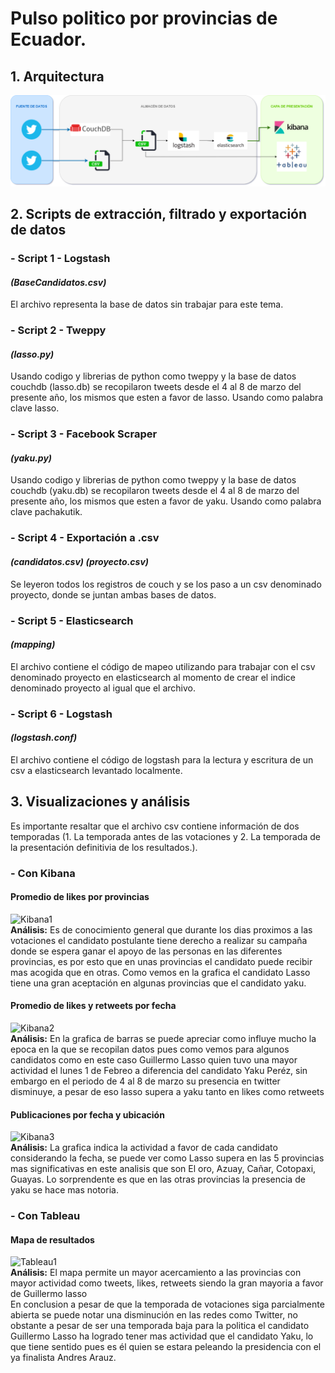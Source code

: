 # Pulso politico por provincias de Ecuador.
## 1. Arquitectura
![alt text](https://github.com/Eddy-Hipo/Proyecto-Final-Analisis/blob/main/2_PulsoPoliticoProvincias/DataLake_ProvinciasEC.png)
## 2. Scripts de extracción, filtrado y exportación de datos
### - Script 1 - Logstash
#### _(BaseCandidatos.csv)_ 
El archivo representa la base de datos sin trabajar para este tema.
### - Script 2 - Tweppy
#### _(lasso.py)_
Usando codigo y librerias de python como tweppy y la base de datos couchdb (lasso.db) se recopilaron tweets desde el 4 al 8 de marzo del presente año, los mismos que esten a favor de lasso. Usando como palabra clave lasso.
### - Script 3 - Facebook Scraper
#### _(yaku.py)_
Usando codigo y librerias de python como tweppy y la base de datos couchdb (yaku.db) se recopilaron tweets desde el 4 al 8 de marzo del presente año, los mismos que esten a favor de yaku. Usando como palabra clave pachakutik.
### - Script 4 - Exportación a .csv
#### _(candidatos.csv)_ _(proyecto.csv)_ 
Se leyeron todos los registros de couch y se los paso a un csv denominado proyecto, donde se juntan ambas bases de datos.
### - Script 5 - Elasticsearch
#### _(mapping)_ 
El archivo contiene el código de mapeo utilizando para trabajar con el csv denominado proyecto en elasticsearch al momento de crear el indice denominado proyecto al igual que el archivo.
### - Script 6 - Logstash
#### _(logstash.conf)_ 
El archivo contiene el código de logstash para la lectura y escritura de un csv a elasticsearch levantado localmente.
## 3. Visualizaciones y análisis
Es importante resaltar que el archivo csv contiene información de dos temporadas (1. La temporada antes de las votaciones y 2. La temporada de la presentación definitivia de los resultados.).
### - Con Kibana
#### Promedio de likes por provincias
![Kibana1](https://user-images.githubusercontent.com/66123679/111061340-dc2be580-8470-11eb-800c-9f5901bbb643.PNG)<br/>
**Análisis:** Es de conocimiento general que durante los dias proximos a las votaciones el candidato postulante tiene derecho a realizar su campaña donde se espera ganar el apoyo de las personas en las diferentes provincias, es por esto que en unas provincias el candidato puede recibir mas acogida que en otras. Como vemos en la grafica el candidato Lasso tiene una gran aceptación en algunas provincias que el candidato yaku. </br>
#### Promedio de likes y retweets por fecha
![Kibana2](https://user-images.githubusercontent.com/66123679/111061663-822c1f80-8472-11eb-83b6-a34f9806b3d8.PNG) <br/>
**Análisis:** En la grafica de barras se puede apreciar como influye mucho la epoca en la que se recopilan datos pues como vemos para algunos candidatos como en este caso Guillermo Lasso quien tuvo una mayor actividad el lunes 1 de Febreo a diferencia del candidato Yaku Peréz, sin embargo en el periodo de 4 al 8 de marzo su presencia en twitter disminuye, a pesar de eso lasso supera a yaku tanto en likes como retweets</br>
#### Publicaciones por fecha y ubicación
![Kibana3](https://user-images.githubusercontent.com/66123679/111061567-05994100-8472-11eb-99c0-dee49db4bfa7.PNG) <br/>
**Análisis:** La grafica indica la actividad a favor de cada candidato considerando la fecha, se puede ver como Lasso supera en las 5 provincias mas significativas en este analisis que son El oro, Azuay, Cañar, Cotopaxi, Guayas. Lo sorprendente es que en las otras provincias la presencia de yaku se hace mas notoria.</br>
### - Con Tableau
#### Mapa de resultados
 ![Tableau1](https://user-images.githubusercontent.com/66123679/111060511-696c3b80-846b-11eb-894d-3f7bb97aee07.PNG)<br/>
**Análisis:** El mapa permite un mayor acercamiento a las provincias con mayor actividad como tweets, likes, retweets siendo la gran mayoria a favor de Guillermo lasso  </br>
En conclusion a pesar de que la temporada de votaciones siga parcialmente abierta se puede notar una disminución en las redes como Twitter, no obstante a pesar de ser una temporada baja para la politica el candidato Guillermo Lasso ha logrado tener mas actividad que el candidato Yaku, lo que tiene sentido pues es él quien se estara peleando la presidencia con el ya finalista Andres Arauz.
